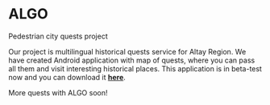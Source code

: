 # ALGO

Pedestrian city quests project

Our project is multilingual historical quests service for Altay Region. We have created Android application with map of quests,
where you can pass all them and visit interesting historical places. This application is in beta-test now and you can download it **[here](https://play.google.com/store/apps/details?id=com.alex_borzikov.newhorizonstourism)**.

More quests with ALGO soon!